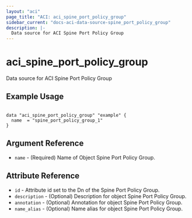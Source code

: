```yaml
---
layout: "aci"
page_title: "ACI: aci_spine_port_policy_group"
sidebar_current: "docs-aci-data-source-spine_port_policy_group"
description: |-
  Data source for ACI Spine Port Policy Group
---
```


# aci_spine_port_policy_group #
Data source for ACI Spine Port Policy Group

## Example Usage ##

```hcl

data "aci_spine_port_policy_group" "example" {
  name  = "spine_port_policy_group_1"
}

```


## Argument Reference ##
* `name` - (Required) Name of Object Spine Port Policy Group.



## Attribute Reference

* `id` - Attribute id set to the Dn of the Spine Port Policy Group.
* `description` - (Optional) Description for object Spine Port Policy Group.
* `annotation` - (Optional) Annotation for object Spine Port Policy Group.
* `name_alias` - (Optional) Name alias for object Spine Port Policy Group.
